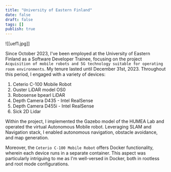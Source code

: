 ```yaml
---
title: "University of Eastern Finland"
date: false
draft: false
tags: []
publish: true
---
```


![[uef1.jpg]]

Since October 2023, I've been employed at the University of Eastern Finland as a Software Developer Trainee, focusing on the project ``Acquisition of mobile robots and 5G technology suitable for operating room environments``. My tenure lasted until December 31st, 2023. Throughout this period, I engaged with a variety of devices:

1. Ceterio C-100 Mobile Robot
2. Ouster LiDAR model OS0
3. Robosense bpearl LiDAR
4. Depth Camera D435 - Intel RealSense
5. Depth Camera D455i - Intel RealSense
6. Sick 2D Lidar

Within the project, I implemented the Gazebo model of the HUMEA Lab and operated the virtual Autonomous Mobile robot. Leveraging SLAM and Navigation stack, I enabled autonomous navigation, obstacle avoidance, and map generation.

Moreover, the ``Ceterio C-100 Mobile Robot`` offers Docker functionality, wherein each device runs in a separate container. This aspect was particularly intriguing to me as I'm well-versed in Docker, both in rootless and root mode configurations.